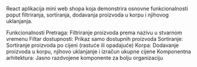  React aplikacija mini web shopa koja demonstrira osnovne  funkcionalnosti poput filtriranja, sortiranja, dodavanja proizvoda u korpu i njihovog uklanjanja.

Funkcionalnosti
Pretraga: Filtriranje proizvoda prema nazivu u stvarnom vremenu
Filtar dostupnosti: Prikaz samo dostupnih proizvoda
Sortiranje: Sortiranje proizvoda po cijeni (rastuće ili opadajuće)
Korpa: Dodavanje proizvoda u korpu, njihovo uklanjanje i izračun ukupne cijene
Komponentna arhitektura: Jasno razdvojene komponente za bolju organizaciju
